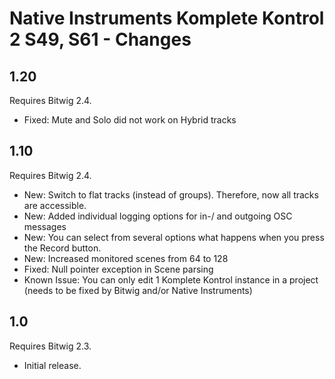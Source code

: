 # Native Instruments Komplete Kontrol 2 S49, S61 - Changes

## 1.20

Requires Bitwig 2.4.

* Fixed: Mute and Solo did not work on Hybrid tracks


## 1.10

Requires Bitwig 2.4.

* New: Switch to flat tracks (instead of groups). Therefore, now all tracks are accessible.
* New: Added individual logging options for in-/ and outgoing OSC messages
* New: You can select from several options what happens when you press the Record button.
* New: Increased monitored scenes from 64 to 128
* Fixed: Null pointer exception in Scene parsing
* Known Issue: You can only edit 1 Komplete Kontrol instance in a project (needs to be fixed by Bitwig and/or Native Instruments)

## 1.0

Requires Bitwig 2.3.

* Initial release.
